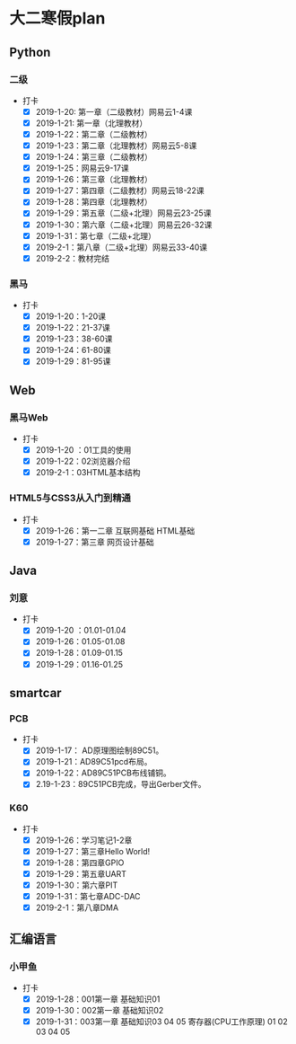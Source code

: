 # 大二寒假plan

## Python

### 二级

- 打卡
  - [x] 2019-1-20: 第一章（二级教材）网易云1-4课
  - [x] 2019-1-21: 第一章（北理教材）
  - [x] 2019-1-22：第二章（二级教材）
  - [x] 2019-1-23：第二章（北理教材）网易云5-8课
  - [x] 2019-1-24：第三章（二级教材）
  - [x] 2019-1-25：网易云9-17课
  - [x] 2019-1-26：第三章（北理教材）
  - [x] 2019-1-27：第四章（二级教材）网易云18-22课
  - [x] 2019-1-28：第四章（北理教材）
  - [x] 2019-1-29：第五章（二级+北理）网易云23-25课
  - [x] 2019-1-30：第六章（二级+北理）网易云26-32课
  - [x] 2019-1-31：第七章（二级+北理）
  - [x] 2019-2-1：第八章（二级+北理）网易云33-40课
  - [x] 2019-2-2：教材完结

### 黑马

- 打卡
  - [x] 2019-1-20：1-20课
  - [x] 2019-1-22：21-37课
  - [x] 2019-1-23：38-60课
  - [x] 2019-1-24：61-80课
  - [x] 2019-1-29：81-95课

## Web

### 黑马Web

- 打卡
  - [x] 2019-1-20 ：01工具的使用
  - [x] 2019-1-22：02浏览器介绍
  - [x] 2019-2-1：03HTML基本结构

### HTML5与CSS3从入门到精通

- 打卡
  - [x] 2019-1-26：第一二章 互联网基础 HTML基础
  - [x] 2019-1-27：第三章 网页设计基础

## Java

### 刘意

- 打卡
  - [x] 2019-1-20 ：01.01-01.04
  - [x] 2019-1-26：01.05-01.08
  - [x] 2019-1-28：01.09-01.15
  - [x] 2019-1-29：01.16-01.25

## smartcar

### PCB

- 打卡
  - [x] 2019-1-17： AD原理图绘制89C51。
  - [x] 2019-1-21：AD89C51pcd布局。
  - [x] 2019-1-22：AD89C51PCB布线铺铜。
  - [x] 2.19-1-23：89C51PCB完成，导出Gerber文件。

### K60

- 打卡
  - [x] 2019-1-26：学习笔记1-2章
  - [x] 2019-1-27：第三章Hello World!
  - [x] 2019-1-28：第四章GPIO
  - [x] 2019-1-29：第五章UART
  - [x] 2019-1-30：第六章PIT
  - [x] 2019-1-31：第七章ADC-DAC
  - [x] 2019-2-1：第八章DMA

## 汇编语言

### 小甲鱼

- 打卡
  - [x] 2019-1-28：001第一章 基础知识01
  - [x] 2019-1-30：002第一章 基础知识02
  - [x] 2019-1-31：003第一章 基础知识03 04 05 寄存器(CPU工作原理) 01 02 03 04 05
